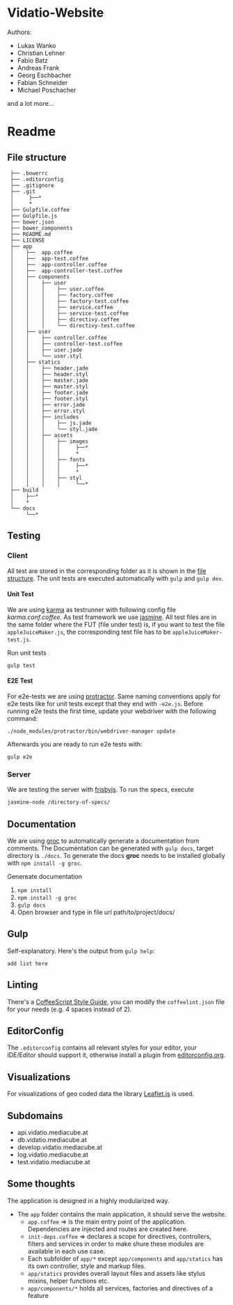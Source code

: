 # Vidatio-Website

Authors:
- Lukas Wanko
- Christian Lehner
- Fabio Batz
- Andreas Frank
- Georg Eschbacher
- Fabian Schneider
- Michael Poschacher

and a lot more...

# Readme

## File structure
```
 ├── .bowerrc
 ├── .editorconfig
 ├── .gitignore
 ├── .git
 │     ├──*
 │     *
 ├── Gulpfile.coffee
 ├── Gulpfile.js
 ├── bower.json
 ├── bower_components
 ├── README.md
 ├── LICENSE
 ├── app
 │    ├──  app.coffee
 │    ├──  app-test.coffee
 │    ├──  app-controller.coffee
 │    ├──  app-controller-test.coffee
 │    ├── components
 │    │    ├── user
 │    │    │    ├── user.coffee
 │    │    │    ├── factory.coffee
 │    │    │    ├── factory-test.coffee
 │    │    │    ├── service.coffee
 │    │    │    ├── service-test.coffee
 │    │    │    ├── directivy.coffee
 │    │    │    └── directivy-test.coffee
 │    ├── user
 │    │    ├── controller.coffee
 │    │    ├── controller-test.coffee
 │    │    ├── user.jade
 │    │    └── user.styl
 │    ├── statics
 │    │    ├── header.jade
 │    │    ├── header.styl
 │    │    ├── master.jade
 │    │    ├── master.styl
 │    │    ├── footer.jade
 │    │    ├── footer.styl
 │    │    ├── error.jade
 │    │    ├── error.styl
 │    │    ├── includes
 │    │    │    ├── js.jade
 │    │    │    └── styl.jade
 │    │    ├── assets
 │    │    │    ├── images
 │    │    │    │     ├──*
 │    │    │    │     *
 │    │    │    ├── fonts
 │    │    │    │     ├──*
 │    │    │    │     *
 │    │    │    ├── styl
 │    │    │    │     └──*
 ├── build
 │    ├──*
 │    *
 └── docs
      └──*
```

## Testing

### Client
All test are stored in the corresponding folder as it is shown in the [file structure](code#file-structure). The unit tests are executed automatically with ```gulp``` and ```gulp dev```.

#### Unit Test
We are using [karma](http://karma-runner.github.io/index.html) as testrunner with following config file *karma.conf.coffee*. As test framework we use [jasmine](http://jasmine.github.io/). All test files are in the same folder where the FUT (file under test) is, if you want to test the file `appleJuiceMaker.js`, the corresponding test file has to be `appleJuiceMaker-test.js`.

Run unit tests
```
gulp test
```

#### E2E Test
For e2e-tests we are using [protractor](https://angular.github.io/protractor/#/). Same naming conventions apply for e2e tests like for unit tests except that they end with `-e2e.js`. Before running e2e tests the first time, update your webdriver with the following command:

```
./node_modules/protractor/bin/webdriver-manager update
```
Afterwards you are ready to run e2e tests with:
```
gulp e2e
```

### Server
We are testing the server with [frisbyjs](http://frisbyjs.com). To run the specs, execute
```bash
jasmine-node /directory-of-specs/
```

## Documentation
We are using [groc](https://github.com/nevir/groc) to automatically generate a documentation from comments. The Documentation can be generated with `gulp docs`, target directory is `./docs`. To generate the docs **groc** needs to be installed globally with `npm install -g groc`.

Genereate documentation
1. ```npm install```
2. ```npm install -g groc```
3. ```gulp docs```
4. Open browser and type in file url path/to/project/docs/

## Gulp
Self-explanatory. Here's the output from `gulp help`:

```
add list here
```

## Linting
There's a [CoffeeScript Style Guide](https://github.com/polarmobile/coffeescript-style-guide), you can modify the `coffeelint.json` file for your needs (e.g. 4 spaces instead of 2).

## EditorConfig
The `.editorconfig` contains all relevant styles for your editor, your IDE/Editor should support it, otherwise install a plugin from [editorconfig.org](http://editorconfig.org/).

## Visualizations

For visualizations of geo coded data the library [Leaflet.js](http://leafletjs.com/) is used.

## Subdomains

* api.vidatio.mediacube.at
* db.vidatio.mediacube.at
* develop.vidatio.mediacube.at
* log.vidatio.mediacube.at
* test.vidatio.mediacube.at

## Some thoughts
The application is designed in a highly modularized way.

* The `app` folder contains the main application, it should serve the website.
    * `app.coffee` &rArr; is the main entry point of the application. Dependencies are injected and routes are created here.
    * `init-deps.coffee` &rArr; declares a scope for directives, controllers, filters and services in order to make shure these modules are available in each use case.
    * Each subfolder of `app/*` except `app/components` and `app/statics` has its own controller, style and markup files.
    * `app/statics` provides overall layout files and assets like stylus mixins, helper functions etc.
    * `app/components/*` holds all services, factories and directives of a feature

